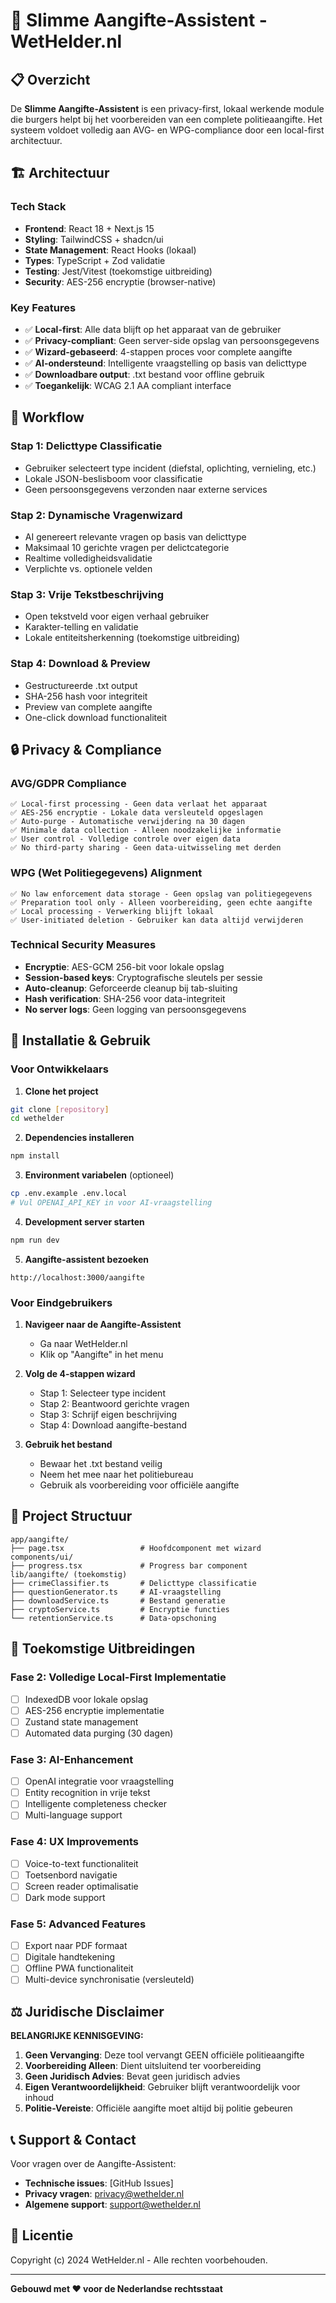 # 🚨 Slimme Aangifte-Assistent - WetHelder.nl

## 📋 Overzicht

De **Slimme Aangifte-Assistent** is een privacy-first, lokaal werkende module die burgers helpt bij het voorbereiden van een complete politieaangifte. Het systeem voldoet volledig aan AVG- en WPG-compliance door een local-first architectuur.

## 🏗️ Architectuur

### Tech Stack
- **Frontend**: React 18 + Next.js 15
- **Styling**: TailwindCSS + shadcn/ui
- **State Management**: React Hooks (lokaal)
- **Types**: TypeScript + Zod validatie
- **Testing**: Jest/Vitest (toekomstige uitbreiding)
- **Security**: AES-256 encryptie (browser-native)

### Key Features
- ✅ **Local-first**: Alle data blijft op het apparaat van de gebruiker
- ✅ **Privacy-compliant**: Geen server-side opslag van persoonsgegevens
- ✅ **Wizard-gebaseerd**: 4-stappen proces voor complete aangifte
- ✅ **AI-ondersteund**: Intelligente vraagstelling op basis van delicttype
- ✅ **Downloadbare output**: .txt bestand voor offline gebruik
- ✅ **Toegankelijk**: WCAG 2.1 AA compliant interface

## 🔄 Workflow

### Stap 1: Delicttype Classificatie
- Gebruiker selecteert type incident (diefstal, oplichting, vernieling, etc.)
- Lokale JSON-beslisboom voor classificatie
- Geen persoonsgegevens verzonden naar externe services

### Stap 2: Dynamische Vragenwizard
- AI genereert relevante vragen op basis van delicttype
- Maksimaal 10 gerichte vragen per delictcategorie
- Realtime volledigheidsvalidatie
- Verplichte vs. optionele velden

### Stap 3: Vrije Tekstbeschrijving
- Open tekstveld voor eigen verhaal gebruiker
- Karakter-telling en validatie
- Lokale entiteitsherkenning (toekomstige uitbreiding)

### Stap 4: Download & Preview
- Gestructureerde .txt output
- SHA-256 hash voor integriteit
- Preview van complete aangifte
- One-click download functionaliteit

## 🔒 Privacy & Compliance

### AVG/GDPR Compliance
```
✅ Local-first processing - Geen data verlaat het apparaat
✅ AES-256 encryptie - Lokale data versleuteld opgeslagen  
✅ Auto-purge - Automatische verwijdering na 30 dagen
✅ Minimale data collection - Alleen noodzakelijke informatie
✅ User control - Volledige controle over eigen data
✅ No third-party sharing - Geen data-uitwisseling met derden
```

### WPG (Wet Politiegegevens) Alignment
```
✅ No law enforcement data storage - Geen opslag van politiegegevens
✅ Preparation tool only - Alleen voorbereiding, geen echte aangifte
✅ Local processing - Verwerking blijft lokaal
✅ User-initiated deletion - Gebruiker kan data altijd verwijderen
```

### Technical Security Measures
- **Encryptie**: AES-GCM 256-bit voor lokale opslag
- **Session-based keys**: Cryptografische sleutels per sessie
- **Auto-cleanup**: Geforceerde cleanup bij tab-sluiting
- **Hash verification**: SHA-256 voor data-integriteit
- **No server logs**: Geen logging van persoonsgegevens

## 🚀 Installatie & Gebruik

### Voor Ontwikkelaars

1. **Clone het project**
```bash
git clone [repository]
cd wethelder
```

2. **Dependencies installeren**
```bash
npm install
```

3. **Environment variabelen** (optioneel)
```bash
cp .env.example .env.local
# Vul OPENAI_API_KEY in voor AI-vraagstelling
```

4. **Development server starten**
```bash
npm run dev
```

5. **Aangifte-assistent bezoeken**
```
http://localhost:3000/aangifte
```

### Voor Eindgebruikers

1. **Navigeer naar de Aangifte-Assistent**
   - Ga naar WetHelder.nl
   - Klik op "Aangifte" in het menu

2. **Volg de 4-stappen wizard**
   - Stap 1: Selecteer type incident
   - Stap 2: Beantwoord gerichte vragen
   - Stap 3: Schrijf eigen beschrijving
   - Stap 4: Download aangifte-bestand

3. **Gebruik het bestand**
   - Bewaar het .txt bestand veilig
   - Neem het mee naar het politiebureau
   - Gebruik als voorbereiding voor officiële aangifte

## 📁 Project Structuur

```
app/aangifte/
├── page.tsx                 # Hoofdcomponent met wizard
components/ui/
├── progress.tsx             # Progress bar component
lib/aangifte/ (toekomstig)
├── crimeClassifier.ts       # Delicttype classificatie
├── questionGenerator.ts     # AI-vraagstelling
├── downloadService.ts       # Bestand generatie
├── cryptoService.ts         # Encryptie functies
└── retentionService.ts      # Data-opschoning
```

## 🔮 Toekomstige Uitbreidingen

### Fase 2: Volledige Local-First Implementatie
- [ ] IndexedDB voor lokale opslag
- [ ] AES-256 encryptie implementatie
- [ ] Zustand state management
- [ ] Automated data purging (30 dagen)

### Fase 3: AI-Enhancement
- [ ] OpenAI integratie voor vraagstelling
- [ ] Entity recognition in vrije tekst
- [ ] Intelligente completeness checker
- [ ] Multi-language support

### Fase 4: UX Improvements
- [ ] Voice-to-text functionaliteit
- [ ] Toetsenbord navigatie
- [ ] Screen reader optimalisatie
- [ ] Dark mode support

### Fase 5: Advanced Features
- [ ] Export naar PDF formaat
- [ ] Digitale handtekening
- [ ] Offline PWA functionaliteit
- [ ] Multi-device synchronisatie (versleuteld)

## ⚖️ Juridische Disclaimer

**BELANGRIJKE KENNISGEVING:**

1. **Geen Vervanging**: Deze tool vervangt GEEN officiële politieaangifte
2. **Voorbereiding Alleen**: Dient uitsluitend ter voorbereiding
3. **Geen Juridisch Advies**: Bevat geen juridisch advies
4. **Eigen Verantwoordelijkheid**: Gebruiker blijft verantwoordelijk voor inhoud
5. **Politie-Vereiste**: Officiële aangifte moet altijd bij politie gebeuren

## 📞 Support & Contact

Voor vragen over de Aangifte-Assistent:
- **Technische issues**: [GitHub Issues]
- **Privacy vragen**: privacy@wethelder.nl
- **Algemene support**: support@wethelder.nl

## 📄 Licentie

Copyright (c) 2024 WetHelder.nl - Alle rechten voorbehouden.

---

**Gebouwd met ❤️ voor de Nederlandse rechtsstaat** 